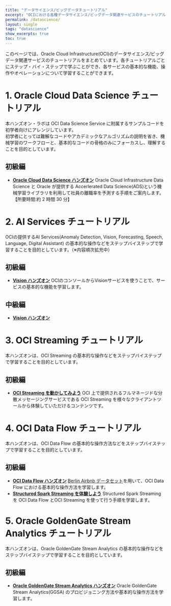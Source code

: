 ```yaml
---
title: "データサイエンス/ビッグデータチュートリアル"
excerpt: "OCIにおける各種データサイエンス/ビッグデータ関連サービスのチュートリアルについて学習できるチュートリアルです。"
permalink: /datascience/
layout: single
tags: "datascience"
show_excerpts: true
toc: true
---
```


このページでは、Oracle Cloud Infrastructure(OCI)のデータサイエンス/ビッグデータ関連サービスのチュートリアルをまとめています。各チュートリアルごとにステップ・バイ・ステップで学ぶことができ、各サービスの基本的な機能、操作やオペレーションについて学習することができます。

# 1. Oracle Cloud Data Science チュートリアル

本ハンズオン・ラボは OCI Data Science Service に附属するサンプルコードを初学者向けにアレンジしています。  
初学者にとっては難解なコードやアカデミックなアルゴリズムの説明を省き、機械学習のワークフローと、基本的なコードの骨格のみにフォーカスし、理解することを目的としています。

## 初級編

- **[Oracle Cloud Data Science ハンズオン](https://github.com/oracle-japan/oci-datascience-hol01/)**
  Oracle Cloud Infrastructure Data Science と Oracle が提供する Accerlerated Data Science(ADS)という機械学習ライブラリを利用して社員の離職率を予測する手順をご案内します。【所要時間:約 2 時間 30 分】

# 2. AI Services チュートリアル

OCIの提供するAI Services(Anomaly Detection, Vision, Forecasting, Speech, Language, Digital Assistant) の基本的な操作などをステップバイステップで学習することを目的としています。（※内容順次拡充中）

## 初級編

- **[Vision ハンズオン](/ocitutorials/datascience/vision-for-beginner/)** OCIのコンソールからVisionサービスを使うことで、サービスの基本的な機能を学習します。

## 中級編

- **[Vision ハンズオン](/ocitutorials/datascience/vision-for-intermediates/)**

# 3. OCI Streaming チュートリアル

本ハンズオンは、OCI Streaming の基本的な操作などをステップバイステップで学習することを目的としています。

## 初級編

- **[OCI Streaming を動かしてみよう](/ocitutorials/datascience/streaming-for-beginner/)** OCI 上で提供されるフルマネージドな分散メッセージングサービスである OCI Streaming を様々なクライアントツールから体験していただけるコンテンツです。

# 4. OCI Data Flow チュートリアル

本ハンズオンは、OCI Data Flow の基本的な操作方法などをステップバイステップで学習することを目的としています。

## 初級編

- **[OCI Data Flow ハンズオン](/ocitutorials/datascience/dataflow-for-beginner/)** [Berlin Airbnb データセット](https://www.kaggle.com/brittabettendorf/berlin-airbnb-data)を用いて、OCI Data Flow における基本的な操作方法を学習します。
- **[Structured Spark Streaming を体験しよう](/ocitutorials/datascience/dataflow-structured-spark-streaming/)** Structured Spark Streaming を OCI Data Flow とOCI Streaming を使って行う手順を学習します。

# 5. Oracle GoldenGate Stream Analytics チュートリアル

本ハンズオンは、Oracle GoldenGate Stream Analytics の基本的な操作などをステップバイステップで学習することを目的としています。

## 初級編

- **[Oracle GoldenGate Stream Analytics ハンズオン](/ocitutorials/datascience/ggsa-tutorial-for-beginner)** Oracle GoldenGate Stream Analytics(GGSA) のプロビジョニング方法や基本的な操作方法を学習します。
